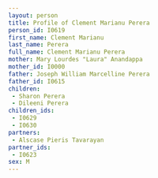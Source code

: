 ```yaml
---
layout: person
title: Profile of Clement Marianu Perera
person_id: I0619
first_name: Clement Marianu
last_name: Perera
full_name: Clement Marianu Perera
mother: Mary Lourdes "Laura" Anandappa
mother_id: I0000
father: Joseph William Marcelline Perera
father_id: I0615
children:
 - Sharon Perera
 - Dileeni Perera
children_ids:
 - I0629
 - I0630
partners:
 - Alscase Pieris Tavarayan
partner_ids:
 - I0623
sex: M
---
```



